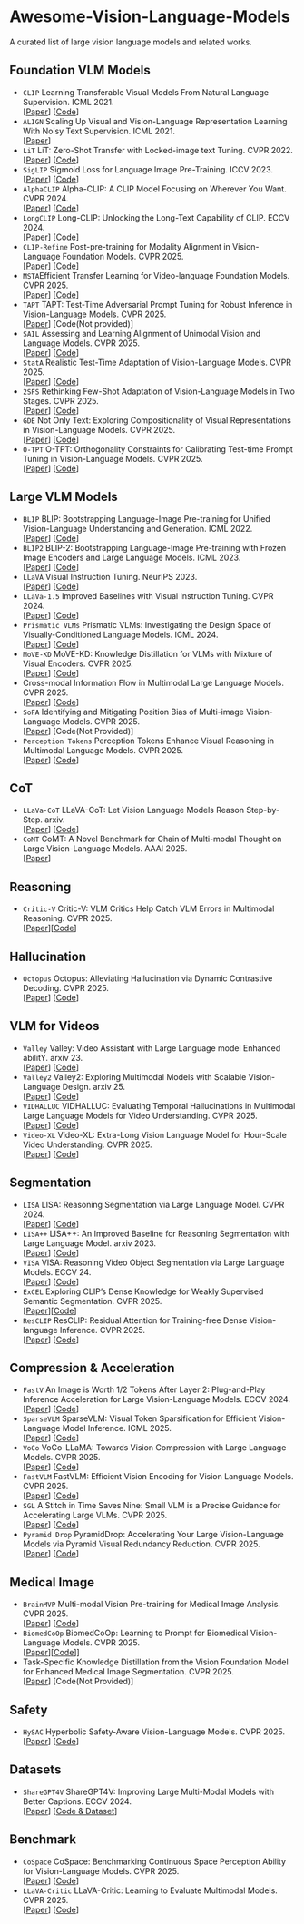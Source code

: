 # Awesome-Vision-Language-Models

A curated list of large vision language models and related works.

## Foundation VLM Models

- `CLIP` Learning Transferable Visual Models From Natural Language Supervision. ICML 2021.  
  [[Paper](https://arxiv.org/abs/2103.00020)] [[Code](https://github.com/OpenAI/CLIP)]  
- `ALIGN` Scaling Up Visual and Vision-Language Representation Learning With Noisy Text Supervision. ICML 2021.  
  [[Paper](https://arxiv.org/abs/2102.05918)]
- `LiT` LiT: Zero-Shot Transfer with Locked-image text Tuning. CVPR 2022.   
  [[Paper](https://arxiv.org/abs/2111.07991)] [[Code](https://github.com/google-research/vision_transformer#lit-models)] 
- `SigLIP` Sigmoid Loss for Language Image Pre-Training. ICCV 2023.  
  [[Paper](https://arxiv.org/abs/2303.15343)] [[Code](https://github.com/google-research/big_vision)]  
- `AlphaCLIP` Alpha-CLIP: A CLIP Model Focusing on Wherever You Want. CVPR 2024.  
  [[Paper](https://arxiv.org/abs/2312.03818)] [[Code](https://github.com/SunzeY/AlphaCLIP)] 
- `LongCLIP` Long-CLIP: Unlocking the Long-Text Capability of CLIP. ECCV 2024.  
  [[Paper](https://arxiv.org/abs/2403.15378)] [[Code](https://github.com/beichenzbc/Long-CLIP)]
- `CLIP-Refine` Post-pre-training for Modality Alignment in Vision-Language Foundation Models. CVPR 2025.   
  [[Paper](https://arxiv.org/abs/2504.12717)] [[Code](https://github.com/yshinya6/clip-refine)]
- `MSTA`Efficient Transfer Learning for Video-language Foundation Models. CVPR 2025.   
[[Paper](https://arxiv.org/abs/2411.11223)] [[Code](https://github.com/chenhaoxing/ETL4Video)]    
- `TAPT` TAPT: Test-Time Adversarial Prompt Tuning for Robust Inference in Vision-Language Models. CVPR 2025.   
[[Paper](https://arxiv.org/abs/2411.13136)] [Code(Not provided)]   
- `SAIL` Assessing and Learning Alignment of Unimodal Vision and Language Models. CVPR 2025.   
[[Paper](https://arxiv.org/abs/2412.04616)] [[Code](https://lezhang7.github.io/sail.github.io/)]   
- `StatA` Realistic Test-Time Adaptation of Vision-Language Models. CVPR 2025.   
[[Paper](https://arxiv.org/abs/2501.03729)] [[Code](https://github.com/MaxZanella/StatA)]
- `2SFS` Rethinking Few-Shot Adaptation of Vision-Language Models in Two Stages. CVPR 2025.   
[[Paper](https://arxiv.org/abs/2503.11609)] [[Code](https://github.com/FarinaMatteo/rethinking_fewshot_vlms)]
- `GDE` Not Only Text: Exploring Compositionality of Visual Representations in Vision-Language Models. CVPR 2025.   
[[Paper](https://arxiv.org/abs/2503.17142)] [[Code](https://github.com/BerasiDavide/vlm_image_compositionality)]   
- `O-TPT` O-TPT: Orthogonality Constraints for Calibrating Test-time Prompt Tuning in Vision-Language Models. CVPR 2025.   
[[Paper](https://arxiv.org/abs/2503.12096)] [[Code](https://github.com/ashshaksharifdeen/O-TPT)]   


## Large VLM Models

- `BLIP` BLIP: Bootstrapping Language-Image Pre-training for Unified Vision-Language Understanding and Generation. ICML 2022.   
  [[Paper](https://arxiv.org/abs/2201.12086)] [[Code](https://github.com/salesforce/BLIP)]
- `BLIP2` BLIP-2: Bootstrapping Language-Image Pre-training with Frozen Image Encoders and Large Language Models. ICML 2023.   
  [[Paper](https://arxiv.org/abs/2301.12597)] [[Code](https://github.com/salesforce/LAVIS/tree/main/projects/blip2)]   
- `LLaVA` Visual Instruction Tuning.  NeurIPS 2023.  
  [[Paper](https://arxiv.org/abs/2304.08485)] [[Code](https://github.com/haotian-liu/LLaVA)]   
- `LLaVa-1.5` Improved Baselines with Visual Instruction Tuning. CVPR 2024.   
  [[Paper](https://arxiv.org/abs/2310.03744)] [[Code](https://github.com/haotian-liu/LLaVA)]   
- `Prismatic VLMs` Prismatic VLMs: Investigating the Design Space of Visually-Conditioned Language Models. ICML 2024.   
  [[Paper](https://arxiv.org/abs/2402.07865)] [[Code](https://github.com/TRI-ML/prismatic-vlms)]
- `MoVE-KD` MoVE-KD: Knowledge Distillation for VLMs with Mixture of Visual Encoders. CVPR 2025.   
  [[Paper](https://arxiv.org/abs/2501.01709)] [[Code](https://github.com/hey-cjj/MoVE-KD)]   
-  Cross-modal Information Flow in Multimodal Large Language Models. CVPR 2025.   
[[Paper](https://arxiv.org/abs/2411.18620)] [[Code](https://github.com/FightingFighting/cross-modal-information-flow-in-MLLM)]   
- `SoFA` Identifying and Mitigating Position Bias of Multi-image Vision-Language Models. CVPR 2025.   
[[Paper](https://arxiv.org/abs/2503.13792)] [Code(Not Provided)]   
- `Perception Tokens` Perception Tokens Enhance Visual Reasoning in Multimodal Language Models. CVPR 2025.   
[[Paper](https://arxiv.org/abs/2412.03548)] [[Code](https://github.com/mahtabbigverdi/Aurora-perception)]     

## CoT

- `LLaVa-CoT` LLaVA-CoT: Let Vision Language Models Reason Step-by-Step. arxiv.   
  [[Paper](https://arxiv.org/abs/2411.10440)] [[Code](https://github.com/PKU-YuanGroup/LLaVA-CoT)]   
- `CoMT` CoMT: A Novel Benchmark for Chain of Multi-modal Thought on Large Vision-Language Models. AAAI 2025.   
  [[Paper](https://arxiv.org/abs/2412.12932)]

## Reasoning
- `Critic-V` Critic-V: VLM Critics Help Catch VLM Errors in Multimodal Reasoning. CVPR 2025.  
[[Paper](https://arxiv.org/abs/2411.18203)][[Code](https://github.com/kyrieLei/Critic-V)]

## Hallucination
- `Octopus` Octopus: Alleviating Hallucination via Dynamic Contrastive Decoding. CVPR 2025.   
[[Paper](https://www.arxiv.org/abs/2503.00361)] [[Code](https://github.com/LijunZhang01/Octopus)]   

## VLM for Videos

- `Valley` Valley: Video Assistant with Large Language model Enhanced abilitY. arxiv 23.   
[[Paper](https://arxiv.org/abs/2306.07207)] [[Code](https://github.com/bytedance/Valley)]   
- `Valley2` Valley2: Exploring Multimodal Models with Scalable Vision-Language Design. arxiv 25.    
[[Paper](https://arxiv.org/abs/2501.05901)] [[Code](https://github.com/bytedance/Valley)]   
- `VIDHALLUC` VIDHALLUC: Evaluating Temporal Hallucinations in Multimodal Large Language Models for Video Understanding. CVPR 2025.   
[[Paper](https://arxiv.org/abs/2412.03735)] [[Code](https://people-robots.github.io/vidhalluc/)]    
- `Video-XL` Video-XL: Extra-Long Vision Language Model for Hour-Scale Video Understanding. CVPR 2025.   
[[Paper](https://arxiv.org/abs/2409.14485)] [[Code](https://github.com/VectorSpaceLab/Video-XL)]   

## Segmentation

- `LISA` LISA: Reasoning Segmentation via Large Language Model. CVPR 2024.   
[[Paper](https://arxiv.org/abs/2308.00692)] [[Code](https://github.com/dvlab-research/LISA?tab=readme-ov-file)]    
- `LISA++` LISA++: An Improved Baseline for Reasoning Segmentation with Large Language Model. arxiv 2023.   
[[Paper](https://arxiv.org/abs/2312.17240)] [[Code](https://github.com/dvlab-research/LISA?tab=readme-ov-file)]   
- `VISA` VISA: Reasoning Video Object Segmentation via Large Language Models. ECCV 24.   
[[Paper](https://arxiv.org/abs/2407.11325)] [[Code](https://github.com/cilinyan/VISA?tab=readme-ov-file)]   
- `ExCEL` Exploring CLIP’s Dense Knowledge for Weakly Supervised Semantic Segmentation. CVPR 2025.   
[[Paper](https://arxiv.org/abs/2503.20826)][[Code](https://github.com/zwyang6/ExCEL)]   
- `ResCLIP` ResCLIP: Residual Attention for Training-free Dense Vision-language Inference. CVPR 2025.   
[[Paper](https://arxiv.org/abs/2411.15851)] [[Code](https://github.com/yvhangyang/ResCLIP)]

## Compression & Acceleration
- `FastV` An Image is Worth 1/2 Tokens After Layer 2: Plug-and-Play Inference Acceleration for Large Vision-Language Models. ECCV 2024.   
[[Paper](https://arxiv.org/abs/2403.06764)] [[Code](https://github.com/pkunlp-icler/FastV)]   
- `SparseVLM` SparseVLM: Visual Token Sparsification for Efficient Vision-Language Model Inference. ICML 2025.   
[[Paper](https://arxiv.org/abs/2410.04417)] [[Code](https://github.com/Gumpest/SparseVLMs)]   
- `VoCo` VoCo-LLaMA: Towards Vision Compression with Large Language Models. CVPR 2025.    
[[Paper](https://arxiv.org/abs/2406.12275v2)] [[Code](https://github.com/Yxxxb/VoCo-LLaMA)]    
- `FastVLM` FastVLM: Efficient Vision Encoding for Vision Language Models. CVPR 2025.    
[[Paper](https://arxiv.org/abs/2412.13303)] [[Code](https://github.com/apple/ml-fastvlm)]    
- `SGL` A Stitch in Time Saves Nine: Small VLM is a Precise Guidance for Accelerating Large VLMs. CVPR 2025.     
[[Paper](https://arxiv.org/abs/2412.03324)] [[Code](https://github.com/NUS-HPC-AI-Lab/SGL)]   
- `Pyramid Drop` PyramidDrop: Accelerating Your Large Vision-Language Models via Pyramid Visual Redundancy Reduction. CVPR 2025.   
[[Paper](https://arxiv.org/abs/2410.17247)] [[Code](https://github.com/Cooperx521/PyramidDrop)]   

## Medical Image
- `BrainMVP` Multi-modal Vision Pre-training for Medical Image Analysis. CVPR 2025.   
[[Paper](https://arxiv.org/abs/2410.10604)] [[Code](https://github.com/openmedlab/BrainMVP)]   
- `BiomedCoOp` BiomedCoOp: Learning to Prompt for Biomedical Vision-Language Models. CVPR 2025.   
[[Paper](https://arxiv.org/abs/2411.15232)][[Code](https://github.com/HealthX-Lab/BiomedCoOp)]]   
- Task-Specific Knowledge Distillation from the Vision Foundation Model for Enhanced Medical Image Segmentation. CVPR 2025.   
[[Paper](https://arxiv.org/abs/2503.06976)] [Code(Not Provided)]    

## Safety
- `HySAC` Hyperbolic Safety-Aware Vision-Language Models. CVPR 2025.   
[[Paper](https://arxiv.org/abs/2503.12127)] [[Code](https://github.com/aimagelab/HySAC)]   

## Datasets

- `ShareGPT4V` ShareGPT4V: Improving Large Multi-Modal Models with Better Captions. ECCV 2024.   
  [[Paper](https://arxiv.org/abs/2311.12793)] [[Code & Dataset](https://github.com/ShareGPT4Omni/ShareGPT4V)]   

## Benchmark
- `CoSpace` CoSpace: Benchmarking Continuous Space Perception Ability for Vision-Language Models. CVPR 2025.   
[[Paper](https://arxiv.org/abs/2503.14161)] [[Code](https://thunlp-mt.github.io/CoSpace/)]   
- `LLaVA-Critic` LLaVA-Critic: Learning to Evaluate Multimodal Models. CVPR 2025.   
[[Paper](https://arxiv.org/abs/2410.02712)] [[Code](https://github.com/LLaVA-VL/LLaVA-NeXT)]   


